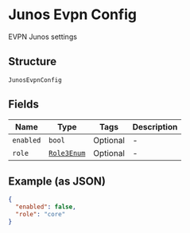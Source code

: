 
# Junos Evpn Config

EVPN Junos settings

## Structure

`JunosEvpnConfig`

## Fields

| Name | Type | Tags | Description |
|  --- | --- | --- | --- |
| `enabled` | `bool` | Optional | - |
| `role` | [`Role3Enum`](../../doc/models/role-3-enum.md) | Optional | - |

## Example (as JSON)

```json
{
  "enabled": false,
  "role": "core"
}
```

